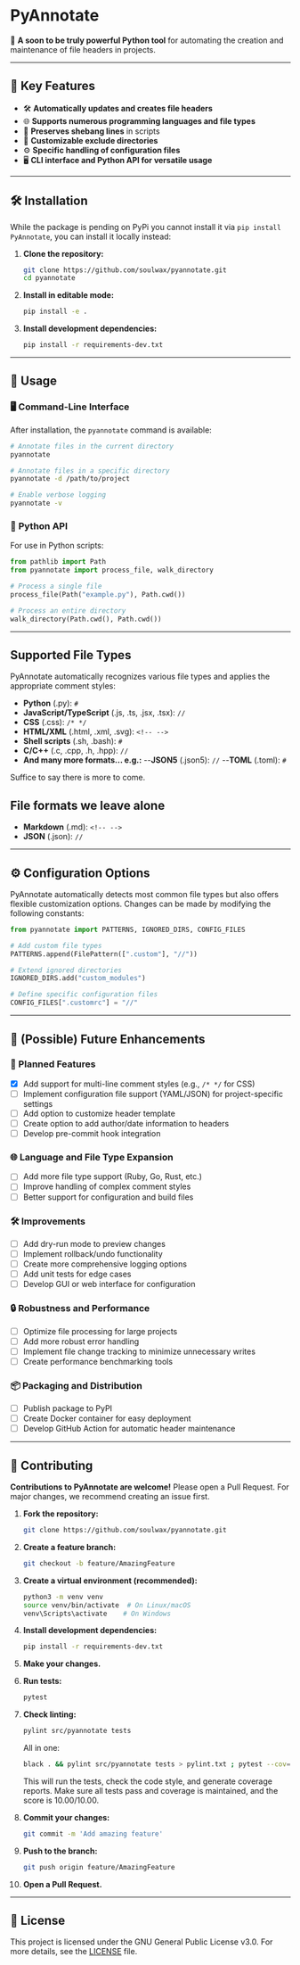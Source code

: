 # PyAnnotate

📜 **A soon to be truly powerful Python tool** for automating the creation and maintenance of file headers in projects.

---

## 🌟 Key Features

- 🛠️ **Automatically updates and creates file headers**
- 🌐 **Supports numerous programming languages and file types**
- 🔖 **Preserves shebang lines** in scripts
- 🚫 **Customizable exclude directories**
- ⚙️ **Specific handling of configuration files**
- 🖥️ **CLI interface and Python API for versatile usage**

---

## 🛠️ Installation

While the package is pending on PyPi you cannot install it via `pip install PyAnnotate`, you can install it locally instead:

1. **Clone the repository:**

   ```bash
   git clone https://github.com/soulwax/pyannotate.git
   cd pyannotate
   ```

2. **Install in editable mode:**

   ```bash
   pip install -e .
   ```

3. **Install development dependencies:**

   ```bash
   pip install -r requirements-dev.txt
   ```

---

## 🚀 Usage

### 🖥️ **Command-Line Interface**

After installation, the `pyannotate` command is available:

```bash
# Annotate files in the current directory
pyannotate

# Annotate files in a specific directory
pyannotate -d /path/to/project

# Enable verbose logging
pyannotate -v
```

### 🐍 **Python API**

For use in Python scripts:

```python
from pathlib import Path
from pyannotate import process_file, walk_directory

# Process a single file
process_file(Path("example.py"), Path.cwd())

# Process an entire directory
walk_directory(Path.cwd(), Path.cwd())
```

---

## Supported File Types

PyAnnotate automatically recognizes various file types and applies the appropriate comment styles:

- **Python** (.py): `#`
- **JavaScript/TypeScript** (.js, .ts, .jsx, .tsx): `//`
- **CSS** (.css): `/* */`
- **HTML/XML** (.html, .xml, .svg): `<!-- -->`
- **Shell scripts** (.sh, .bash): `#`
- **C/C++** (.c, .cpp, .h, .hpp): `//`
- **And many more formats... e.g.:**
--**JSON5** (.json5): `//`
--**TOML** (.toml): `#`

Suffice to say there is more to come.

## File formats we leave alone

- **Markdown** (.md): `<!-- -->`
- **JSON** (.json): `//`

---

## ⚙️ Configuration Options

PyAnnotate automatically detects most common file types but also offers flexible customization options. Changes can be made by modifying the following constants:

```python
from pyannotate import PATTERNS, IGNORED_DIRS, CONFIG_FILES

# Add custom file types
PATTERNS.append(FilePattern([".custom"], "//"))

# Extend ignored directories
IGNORED_DIRS.add("custom_modules")

# Define specific configuration files
CONFIG_FILES[".customrc"] = "//"
```

---

## 🔮 (Possible) Future Enhancements

### 🚧 Planned Features

- [x] Add support for multi-line comment styles (e.g., `/* */` for CSS)
- [ ] Implement configuration file support (YAML/JSON) for project-specific settings
- [ ] Add option to customize header template
- [ ] Create option to add author/date information to headers
- [ ] Develop pre-commit hook integration

### 🌐 Language and File Type Expansion

- [ ] Add more file type support (Ruby, Go, Rust, etc.)
- [ ] Improve handling of complex comment styles
- [ ] Better support for configuration and build files

### 🛠️ Improvements

- [ ] Add dry-run mode to preview changes
- [ ] Implement rollback/undo functionality
- [ ] Create more comprehensive logging options
- [ ] Add unit tests for edge cases
- [ ] Develop GUI or web interface for configuration

### 🔒 Robustness and Performance

- [ ] Optimize file processing for large projects
- [ ] Add more robust error handling
- [ ] Implement file change tracking to minimize unnecessary writes
- [ ] Create performance benchmarking tools

### 📦 Packaging and Distribution

- [ ] Publish package to PyPI
- [ ] Create Docker container for easy deployment
- [ ] Develop GitHub Action for automatic header maintenance

---

## 🤝 Contributing

**Contributions to PyAnnotate are welcome!** Please open a Pull Request. For major changes, we recommend creating an issue first.

1. **Fork the repository:**

   ```bash
   git clone https://github.com/soulwax/pyannotate.git
   ```

2. **Create a feature branch:**

   ```bash
   git checkout -b feature/AmazingFeature
   ```

3. **Create a virtual environment (recommended):**

   ```bash
   python3 -m venv venv
   source venv/bin/activate  # On Linux/macOS
   venv\Scripts\activate    # On Windows
   ```

4. **Install development dependencies:**

   ```bash
   pip install -r requirements-dev.txt
   ```

5. **Make your changes.**
6. **Run tests:**

   ```bash
   pytest
   ```

7. **Check linting:**

   ```bash
   pylint src/pyannotate tests
   ```

   All in one:

      ```bash
      black . && pylint src/pyannotate tests > pylint.txt ; pytest --cov=pyannotate tests/ > pytest.txt
      ```

   This will run the tests, check the code style, and generate coverage reports. Make sure all tests pass and coverage is maintained, and the score is 10.00/10.00.

8. **Commit your changes:**

   ```bash
   git commit -m 'Add amazing feature'
   ```

9. **Push to the branch:**

   ```bash
   git push origin feature/AmazingFeature
   ```

10. **Open a Pull Request.**

---

## 📜 License

This project is licensed under the GNU General Public License v3.0. For more details, see the [LICENSE](LICENSE) file.
